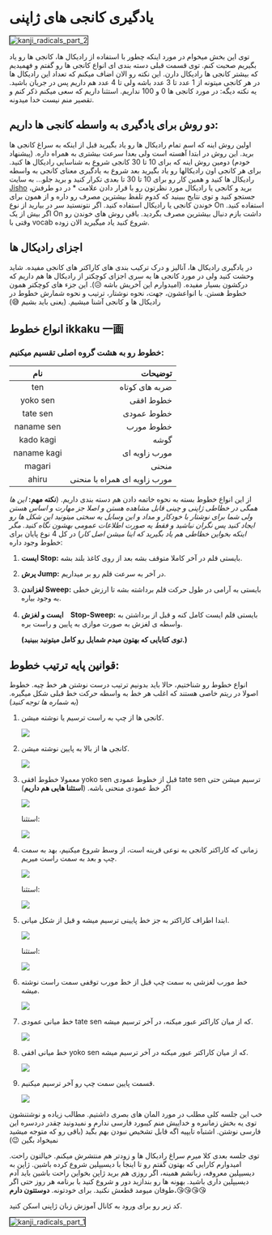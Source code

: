 # یادگیری کانجی های ژاپنی
<img src="./media/Kanji_banner_part2.png" alt="kanji_radicals_part_2" style="max-width: 100%; height: auto; border: 1px solid #000;">



توی این بخش میخوام در مورد اینکه چطور با استفاده از رادیکال ها، کانجی ها رو یاد بگیریم صحبت کنم. توی قسمت قبلی دسته بندی ای انواع کانجی ها رو گفتم و فهمیدیم که بیشتر کانجی ها رادیکال دارن. این نکته رو الان اضاف میکنم که تعداد این رادیکال ها در هر کانجی میتونه از 1 عدد تا 3 عدد باشه ولی تا 4 عدد هم داریم پس در جریان باشید. یه نکته دیگه: در مورد کانجی ها 0 و 100 نداریم. استثنا داریم که سعی میکنم ذکر کنم و تقصیر منم نیست خدا میدونه.

## دو روش برای یادگیری به واسطه کانجی ها داریم:

اولین روش اینه که اسم تمام رادیکال ها رو یاد بگیرید قبل از اینکه به سراغ کانجی ها برید. این روش در ابتدا آهسته است ولی بعدا سرعت بیشتری به همراه داره. (پیشنهاد خودم)
دومین روش اینه که برای 10 تا 30 کانجی شروع به شناسایی رادیکال ها کنید. برای هر کانجی اون رادیکالها رو یاد بگیرید بعد شروع به یادگیری معنای کانجی به واسطه رادیکال ها کنید و همین کار رو برای 10 تا 30 تا بعدی تکرار کنید و برید جلو...
به سایت [Jisho](https://jisho.org/) برید و کانجی یا رادیکال مورد نظرتون رو با قرار دادن علامت * در دو طرفش، جستجو کنید و توی نتایج ببینید که کدوم تلفظ بیشترین مصرف رو داره و از همون برای خوندن کانجی یا رادیکال استفاده کنید. اگر نتونستید سر در بیارید از نوع On استفاده کنید. اگر بیش از یک On داشت بازم دنبال بیشترین مصرف بگردید. باقی روش های خوندن رو وقتی با vocab شروع کنید یاد میگیرید الان زوده.

## اجزای رادیکال ها

در یادگیری رادیکال ها، آنالیز و درک ترکیب بندی های کاراکتر های کانجی مفیده. شاید وحشت کنید ولی در مورد کانجی ها یه سری اجزای کوچکتر از رادیکال ها هم داریم که درکشون بسیار مفیده. (امیدوارم این آخریش باشه 😥). این جزء های کوچکتر همون خطوط هستن. با انواعشون، جهت، نحوه نوشتار، ترتیب و نحوه شمارش خطوط در رادیکال ها و کانجی آشنا میشیم. (یعنی باید بشیم 😅)

## انواع خطوط ikkaku 一画

### خطوط رو به هشت گروه اصلی تقسیم میکنیم:

|     نام     |                      توضیحات |
| :---------: | ---------------------------: |
|     ten     |               ضربه های کوتاه |
|  yoko sen   |                    خطوط افقی |
|  tate sen   |                   خطوط عمودی |
| naname sen  |                    خطوط مورب |
|  kado kagi  |                         گوشه |
| naname kagi |                مورب زاویه ای |
|   magari    |                        منحنی |
|    ahiru    | مورب زاویه ای همراه با منحنی |

از این انواع خطوط بسته به نحوه خاتمه دادن هم دسته بندی داریم. (**نکته مهم:** *این ها همگی در خطاطی ژاپنی و چینی قابل مشاهده هستن و اصلا جز مهارت و اساس هستن ولی شما برای نوشتار با خودکار و مداد و این وسایل یه سختی میتونید این شکل ها رو ایجاد کنید پس نگران نباشید و فقط یه صورت اطلاعات عمومی بهشون نگاه کنید. مگر اینکه بخواین خطاطی هم یاد بگیرید که اینا میشن اصل کار*) در کل 4 نوع پایان برای خطوط وجود داره:

1. **ایست Stop:** بایستی قلم در آخر کاملا متوقف بشه بعد از روی کاغذ بلند بشه.

2. **پرش Jump:** در آخر به سرعت قلم رو بر میداریم.

3. **لغزاندن Sweep:** بایستی به آرامی در طول حرکت قلم برداشته بشه تا ارزش خطی به وجود بیاره.

4. **ایست و لغزش　Stop-Sweep:** بایستی قلم ایست کامل کنه و قبل از برداشتن به واسطه ی لغزش به صورت موازی به پایین و راست بره.

   **(توی کتابایی که بهتون میدم شمایل رو کامل میتونید ببینید.)**

## قوانین پایه ترتیب خطوط:

انواع خطوط رو شناختیم، حالا باید بدونیم ترتیب درست نوشتن هر خط چیه. خطوط اصولا در ریتم خاصی هستند که اغلب هر خط به واسطه حرکت خط قبلی شکل میگیره. (*به شماره ها توجه کنید*)

1. کانجی ها از چپ به راست ترسیم یا نوشته میشن.

   ![](./media/left-to-right.png)

2. کانجی ها از بالا به پایین نوشته میشن.

   ![](./media/top-to-bottom.png)

3. معمولا خطوط افقی yoko sen قبل از خطوط عمودی tate sen ترسیم میشن حتی اگر خط عمودی منحنی باشه. (**استثنا هایی هم داریم**)

   ![](./media/h-before-v.png)

   استثنا:

   ![](./media/h-before-v-ex.png)

4. زمانی که کاراکتر کانجی به نوعی قرینه است، از وسط شروع میکنیم، بهد به سمت چپ و بعد به سمت راست میریم.

   ![](./media/mid-left-right.png)

   استثنا:

   ![](./media/mid-left-right-ex.png)

5. ابتدا اطراف کاراکتر به جز خط پایینی ترسیم میشه و قبل از شکل میانی.

   ![](./media/round-then-mid.png)

   استثنا:

   ![](./media/round-then-mid-ex.png)

6. خط مورب لغزشی به سمت چپ قبل از خط مورب توقفی سمت راست نوشته میشه.

   ![](./media/sweepleft-then-right.png)

7. خط میانی عمودی tate sen که از میان کاراکتر عبور میکنه، در آخر ترسیم میشه.

   ![](./media/vmid-last.png)

8. خط میانی افقی yoko sen که از میان کاراکتر عبور میکنه در آخر ترسیم میشه.

   ![](./media/hmid-last.png)

9. قسمت پایین سمت چپ رو آخر ترسیم میکنیم.

   ![](./media/low-left-last.png)



خب این جلسه کلی مطلب در مورد المان های بصری داشتیم. مطالب زیاده و نوشتنشون توی یه بخش زمانبره و خداییش منم کیبورد فارسی ندارم و نمیدونید چقدر دردسره این فارسی نوشتن. اشتباه تایپیه اگه قابل تشخیص نبودن بهم بگید (باقی رو که متوجه میشید نمیخواد بگین 😉)

توی جلسه بعدی کلا میرم سراغ رادیکال ها و زودتر هم منتشرش میکنم. خیالتون راحت. امیدوارم کارایی که بهتون گفتم رو تا اینجا با دیسیپلین شروع کرده باشین. ژاپن به دیسیپلین معروفه، زبانشم همینه، اگر روزی هم برید ژاپن بخواین راحت باشین باید آدم دیسیپلین داری باشید. بهونه ها رو بندازید دور و شروع کنید با برنامه هر روز حتی اگر طوفان میومد قطعش نکنید. برای خودتونه.
**دوستتون دارم.**😘😘😘😘





کد زیر رو برای ورود به کانال آموزش زبان ژاپنی اسکن کنید.

<img src="./media/learn_japanese_channer.jpg" alt="kanji_radicals_part_1" style="max-width: 100%; height: auto; border: 1px solid #000;">



